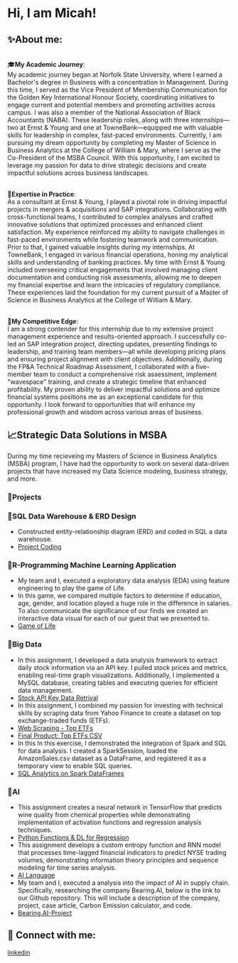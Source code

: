 <h1>Hi, I am Micah! 

<h2>✨About me:</h2>

<br>🎓**My Academic Journey**:<br>
My academic journey began at Norfolk State University, where I earned a Bachelor's degree in Business with a concentration in Management. During this time, I served as the Vice President of Membership Communication for the Golden Key International Honour Society, coordinating initiatives to engage current and potential members and promoting activities across campus. I was also a member of the National Association of Black Accountants (NABA). These leadership roles, along with three internships—two at Ernst & Young and one at TowneBank—equipped me with valuable skills for leadership in complex, fast-paced environments. Currently, I am pursuing my dream opportunity by completing my Master of Science in Business Analytics at the College of William & Mary, where I serve as the Co-President of the MSBA Council. With this opportunity, I am excited to leverage my passion for data to drive strategic decisions and create impactful solutions across business landscapes.

<br>💼**Expertise in Practice**:<br>
As a consultant at Ernst & Young, I played a pivotal role in driving impactful projects in mergers & acquisitions and SAP integrations. Collaborating with cross-functional teams, I contributed to complex analyses and crafted innovative solutions that optimized processes and enhanced client satisfaction. My experience reinforced my ability to navigate challenges in fast-paced environments while fostering teamwork and communication. Prior to that, I gained valuable insights during my internships. At TowneBank, I engaged in various financial operations, honing my analytical skills and understanding of banking practices. My time with Ernst & Young included overseeing critical engagements that involved managing client documentation and conducting risk assessments, allowing me to deepen my financial expertise and learn the intricacies of regulatory compliance. These experiences laid the foundation for my current pursuit of a Master of Science in Business Analytics at the College of William & Mary.

<br>🌼**My Competitive Edge**:<br>
I am a strong contender for this internship due to my extensive project management experience and results-oriented approach. I successfully co-led an SAP integration project, directing updates, presenting findings to leadership, and training team members—all while developing pricing plans and ensuring project alignment with client objectives. Additionally, during the FP&A Technical Roadmap Assessment, I collaborated with a five-member team to conduct a comprehensive risk assessment, implement "wavespace" training, and create a strategic timeline that enhanced profitability. My proven ability to deliver impactful solutions and optimize financial systems positions me as an exceptional candidate for this opportunity. I look forward to opportunities that will enhance my professional growth and wisdom across various areas of business.

<h2>📈Strategic Data Solutions in MSBA</h2>
During my time recieveing my Masters of Science in Business Analytics (MSBA) program, I have had the opportunity to work on several data-driven projects that have increased my Data Science modeling, business strategy, and more. 

<h3>🎯Projects </h3>

<h3>📍SQL Data Warehouse & ERD Design</h3>

* Constructed entity-relationship diagram (ERD) and coded in SQL a data warehouse.
* [Project Coding](https://github.com/MThompson384/SQL-Coding)

<h3>📍R-Programming Machine Learning Application </h3>

* My team and I, executed a exploratory data analysis (EDA) using feature engineering to play the game of Life. 
* In this game, we compared multiple factors to determine if education, age, gender, and location played a huge role in the difference in salaries. To also communicate the significance of our finds we created an interactive data visual for each of our guest that we presented to. 
* [Game of Life](https://github.com/MThompson384/R-Programming-Machine-Learning-Application/blob/main/Game%20of%20Life.ipynb)

<h3>📍Big Data </h3>

* In this assignment, I developed a data analysis framework to extract daily stock information via an API key. I pulled stock prices and metrics, enabling real-time graph visualizations. Additionally, I implemented a MySQL database, creating tables and executing queries for efficient data management.
* [Stock API Key Data Retrival](https://github.dev/MThompson384/Big-Data/blob/main/Assignment%201-%20Retrieving%20data%20from%20an%20AP.ipynb)
* In this assignment, I combined my passion for investing with technical skills by scraping data from Yahoo Finance to create a dataset on top exchange-traded funds (ETFs).
* [Web Scraping - Top ETFs](https://github.com/MThompson384/Big-Data/blob/main/Assignment%202-Web%20scraping.py)
* [Final Product: Top ETFs CSV](https://github.com/MThompson384/Big-Data/blob/main/Top_ETFs_Dataset.csv)
* In this In this exercise, I demonstrated the integration of Spark and SQL for data analysis. I created a SparkSession, loaded the AmazonSales.csv dataset as a DataFrame, and registered it as a temporary view to enable SQL queries.
* [SQL Analytics on Spark DataFrames](https://github.com/MThompson384/Big-Data/blob/main/Assignment%206-Spark.ipynb)

<h3>📍AI </h3>

* This assignment creates a neural network in TensorFlow that predicts wine quality from chemical properties while demonstrating implementation of activation functions and regression analysis techniques.
* [Python Functions & DL for Regression](https://github.com/MThompson384/Artificial-Intelligence/blob/main/AI_Python_Functions_%26_DL_for_Regression.ipynb)
* This assignment develops a custom entropy function and RNN model that processes time-lagged financial indicators to predict NYSE trading volumes, demonstrating information theory principles and sequence modeling for time series analysis.
* [AI Language](https://github.com/MThompson384/Artificial-Intelligence/blob/main/AI_Language.ipynb)
* My team and I, executed a analysis into the impact of AI in supply chain. Specifically, researching the company Bearing.AI, below is the link to our Github repository. This will include a description of the company, project, case article, Carbon Emission calculator, and code.
* [Bearing.AI-Project](https://github.com/MThompson384/Bearing.AI-Project)

<h2> 🤳 Connect with me:</h2>

[linkedin](https://www.linkedin.com/in/micah-thompson-/)

